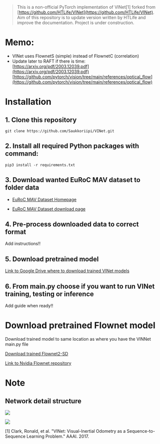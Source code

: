 

> This is a non-official PyTorch implementation of VINet[1] forked from [https://github.com/HTLife/VINet](https://github.com/HTLife/VINet). Aim of this repository is to update version written by HTLife and improve the documentation. Project is under construction.


# Memo:

- VINet uses FlownetS (simple) instead of FlownetC (correlation)
- Update later to RAFT if there is time: [https://arxiv.org/pdf/2003.12039.pdf](https://arxiv.org/pdf/2003.12039.pdf) [https://github.com/pytorch/vision/tree/main/references/optical_flow](https://github.com/pytorch/vision/tree/main/references/optical_flow)

# Installation

## 1. Clone this repository

```
git clone https://github.com/Saukkoriipi/VINet.git
```

## 2. Install all required Python packages with command:

```
pip3 install -r requirements.txt
```

## 3. Download wanted EuRoC MAV dataset to folder data

- [EuRoC MAV Dataset Homepage](https://projects.asl.ethz.ch/datasets/doku.php?id=kmavvisualinertialdatasets#available_data)

- [EuRoC MAV Dataset download page](http://robotics.ethz.ch/~asl-datasets/ijrr_euroc_mav_dataset/)

## 4. Pre-process downloaded data to correct format

Add instructions!!

## 5. Download pretrained model

[Link to Google Drive where to download trained VINet models](https://drive.google.com/drive/folders/1YesyMdkfIF-S8udJVCJTXpGbZG_yyEyw?usp=sharing)

## 6. From main.py choose if you want to run VINet training, testing or inference

Add guide when ready!!

# Download pretrained Flownet model

Download trained model to same location as where you have the VINNet main.py file

[Download trained Flownet2-SD](https://drive.google.com/file/d/1QW03eyYG_vD-dT-Mx4wopYvtPu_msTKn/view?usp=sharing)

[Link to Nvidia Flownet repository](https://github.com/NVIDIA/flownet2-pytorch)

# Note
## Network detail structure
![](./doc_fig/vinet.png)

![](./doc_fig/se3_def.png)



[1] Clark, Ronald, et al. "VINet: Visual-Inertial Odometry as a Sequence-to-Sequence Learning Problem." AAAI. 2017.